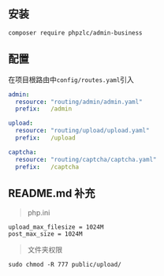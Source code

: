 ## 安装

```shell
composer require phpzlc/admin-business 
```

## 配置

在项目根路由中`config/routes.yaml`引入

```yaml
admin:
  resource: "routing/admin/admin.yaml"
  prefix:   /admin

upload:
  resource: "routing/upload/upload.yaml"
  prefix:   /upload

captcha:
  resource: "routing/captcha/captcha.yaml"
  prefix:   /captcha
```

## README.md 补充

> php.ini

```apacheconfig
upload_max_filesize = 1024M
post_max_size = 1024M
```

> 文件夹权限

```shell
sudo chmod -R 777 public/upload/
```